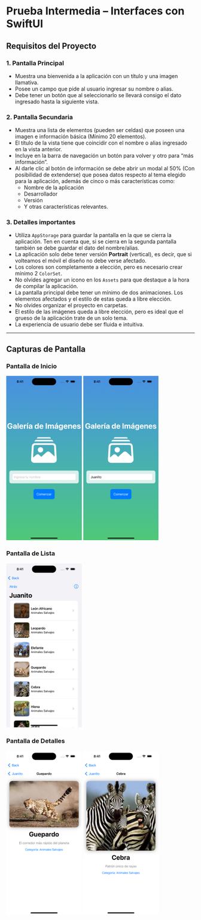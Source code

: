 # Prueba Intermedia – Interfaces con SwiftUI

## Requisitos del Proyecto

### 1. Pantalla Principal
- Muestra una bienvenida a la aplicación con un título y una imagen llamativa.
- Posee un campo que pide al usuario ingresar su nombre o alias.
- Debe tener un botón que al seleccionarlo se llevará consigo el dato ingresado hasta la siguiente vista.

### 2. Pantalla Secundaria
- Muestra una lista de elementos (pueden ser celdas) que poseen una imagen e información básica (Mínimo 20 elementos).
- El título de la vista tiene que coincidir con el nombre o alias ingresado en la vista anterior.
- Incluye en la barra de navegación un botón para volver y otro para “más información”.
- Al darle clic al botón de información se debe abrir un modal al 50% (Con posibilidad de extenderse) que posea datos respecto al tema elegido para la aplicación, además de cinco o más características como:
  - Nombre de la aplicación
  - Desarrollador
  - Versión
  - Y otras características relevantes.

### 3. Detalles importantes
- Utiliza `AppStorage` para guardar la pantalla en la que se cierra la aplicación. Ten en cuenta que, si se cierra en la segunda pantalla también se debe guardar el dato del nombre/alias.
- La aplicación solo debe tener versión **Portrait** (vertical), es decir, que si volteamos el móvil el diseño no debe verse afectado.
- Los colores son completamente a elección, pero es necesario crear mínimo 2 `ColorSet`.
- No olvides agregar un icono en los `Assets` para que destaque a la hora de compilar la aplicación.
- La pantalla principal debe tener un mínimo de dos animaciones. Los elementos afectados y el estilo de estas queda a libre elección.
- No olvides organizar el proyecto en carpetas.
- El estilo de las imágenes queda a libre elección, pero es ideal que el grueso de la aplicación trate de un solo tema.
- La experiencia de usuario debe ser fluida e intuitiva.

---

## Capturas de Pantalla

### Pantalla de Inicio
<img src="https://raw.githubusercontent.com/GuillermoEchague/image/refs/heads/main/img_intermedio/1.png" width="40%" alt="Login">
<img src="https://raw.githubusercontent.com/GuillermoEchague/image/refs/heads/main/img_intermedio/2.png" width="40%" alt="Login Name">

### Pantalla de Lista
<img src="https://raw.githubusercontent.com/GuillermoEchague/image/refs/heads/main/img_intermedio/3.png" width="40%" alt="List Screen">

### Pantalla de Detalles
<img src="https://raw.githubusercontent.com/GuillermoEchague/image/refs/heads/main/img_intermedio/4.png" width="40%" alt="Detail Screen 1">
<img src="https://raw.githubusercontent.com/GuillermoEchague/image/refs/heads/main/img_intermedio/5.png" width="40%" alt="Detail Screen 2">
